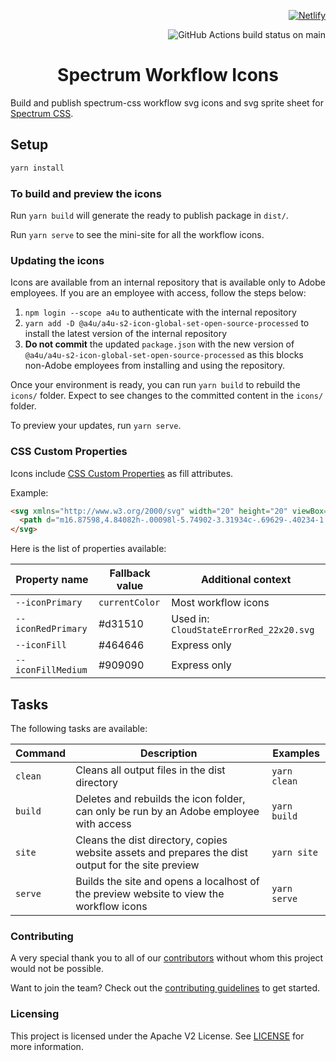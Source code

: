 <div align="right">

[![Netlify](https://api.netlify.com/api/v1/badges/22568c1e-135b-4cc4-a682-387cbad68a5d/deploy-status)](https://app.netlify.com/sites/spectrum-workflow-icons/deploys)

![GitHub Actions build status on main](https://img.shields.io/github/actions/workflow/status/adobe/spectrum-css-workflow-icons/build.yml?branch=main&style=for-the-badge&label=main)

</div>

<h1 align="center">Spectrum Workflow Icons</h1>

Build and publish spectrum-css workflow svg icons and svg sprite sheet for [Spectrum CSS](https://github.com/adobe/spectrum-css).

## Setup

```sh
yarn install
```

### To build and preview the icons

Run `yarn build` will generate the ready to publish package in `dist/`.

Run `yarn serve` to see the mini-site for all the workflow icons.

### Updating the icons

Icons are available from an internal repository that is available only to Adobe employees. If you are an employee with access, follow the steps below:

1. `npm login --scope a4u` to authenticate with the internal repository
2. `yarn add -D @a4u/a4u-s2-icon-global-set-open-source-processed` to install the latest version of the internal repository
3. **Do not commit** the updated `package.json` with the new version of `@a4u/a4u-s2-icon-global-set-open-source-processed` as this blocks non-Adobe employees from installing and using the repository.

Once your environment is ready, you can run `yarn build` to rebuild the `icons/` folder. Expect to see changes to the committed content in the `icons/` folder.

To preview your updates, run `yarn serve`.

### CSS Custom Properties

Icons include [CSS Custom Properties](https://developer.mozilla.org/en-US/docs/Web/CSS/Using_CSS_custom_properties) as fill attributes.

Example:

```html
<svg xmlns="http://www.w3.org/2000/svg" width="20" height="20" viewBox="0 0 20 20">
  <path d="m16.87598,4.84082h-.00098l-5.74902-3.31934c-.69629-.40234-1.55859-.40137-2.25098,0l-5.75098,3.31934c-.69336.40137-1.12402,1.14844-1.12402,1.94922v6.63965c0,.80176.43164,1.54785,1.125,1.94824l5.74902,3.32031c.34766.20117.7373.30078,1.12598.30078.38965,0,.77832-.09961,1.125-.30078l5.75-3.32031c.69336-.40039,1.125-1.14648,1.125-1.94824v-6.63965c0-.80078-.43066-1.54785-1.12402-1.94922Zm-7.25-2.02051c.11523-.06738.24414-.10059.37402-.10059.12891,0,.25879.0332.375.10059l5.28516,3.05151-5.65942,3.12231-5.66431-3.12085,5.28955-3.05298ZM3.875,14.0791c-.23145-.13379-.375-.38281-.375-.64941v-6.30371l5.75,3.16797v6.88892l-5.375-3.10376Zm12.25,0l-5.375,3.10327v-6.8894l5.75-3.17236v6.30908c0,.2666-.14355.51562-.375.64941Z" fill="var(--iconPrimary, #222)"/>
</svg>
```

Here is the list of properties available:

| Property name | Fallback value | Additional context |
| --- | --- | --- |
| `--iconPrimary` | `currentColor` | Most workflow icons |
| `--iconRedPrimary` | #d31510 | Used in: `CloudStateErrorRed_22x20.svg` |
| `--iconFill` | #464646 | Express only |
| `--iconFillMedium` | #909090 | Express only |

## Tasks

The following tasks are available:

| Command | Description | Examples |
| --- | --- | --- |
| `clean` | Cleans all output files in the dist directory | `yarn clean` |
| `build` | Deletes and rebuilds the icon folder, can only be run by an Adobe employee with access | `yarn build` |
| `site` | Cleans the dist directory, copies website assets and prepares the dist output for the site preview | `yarn site` |
| `serve` | Builds the site and opens a localhost of the preview website to view the workflow icons | `yarn serve` |

### Contributing

A very special thank you to all of our [contributors](https://github.com/adobe/spectrum-css/graphs/contributors) without whom this project would not be possible.

Want to join the team? Check out the [contributing guidelines](.github/CONTRIBUTING.md) to get started.

### Licensing

This project is licensed under the Apache V2 License. See [LICENSE](LICENSE) for more information.
